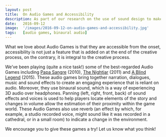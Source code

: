 ```yaml
---
layout: post
title:  On Audio Games and Accessibility
description: As part of our research on the use of sound design to make films and TV programmes inclusive, we have been looking into the field of Audio Games, that is, games in which audio is the main way of communication and entertainment and which can be played regardless of one’s sight condition. 
date:   2016-09-12
image:  '/images/2016-09-12-on-audio-games-and-accessibility.jpg'
tags:   [audio games, binaural audio]
---
```


What we love about Audio Games is that they are accessible from the onset, accessibility is not just a feature that is added on at the end of the creative process, on the contrary, it is integral to the creative process.

We’ve been playing (quite a nice task!) some of the best-regarded Audio Games including [Papa Sangre](https://en.wikipedia.org/wiki/Papa_Sangre) (2010), [The Nightjar](https://www.pocketgamer.com/the-nightjar/) (2011) and [A Blind Legend](http://www.ablindlegend.com/) (2015). These audio games bring together narration, dialogues, music and sound effects to create an engaging experience that is reliant on audio. Moreover, they use binaural sound, which is a way of experiencing 3D audio over headphones. Panning (left, right, front, back) of sound effects and voices is used to help players locate elements of the story and changes in volume allow the estimation of their proximity within the game world. These Audio Games also use reverb (an effect by which, for example, a studio recorded voice, might sound like it was recorded in a cathedral, or in a small room) to indicate a change in the environment.

We encourage you to give these games a try! Let us know what you think!
